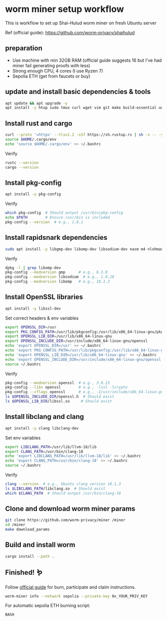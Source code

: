 # worm miner setup workflow

This is workflow to set up Shai-Hulud worm miner on fresh Ubuntu server

Ref (official guide): https://github.com/worm-privacy/shaihulud

## preparation

- Use machine with min 32GB RAM (official guide suggests 16 but I've had miner fail generating proofs with less)
- Strong enough CPU, 4 cores (I use Ryzen 7)
- Sepolia ETH (get from faucets or buy)

## update and install basic dependencies & tools

```bash
apt update && apt upgrade -y
apt install -y htop sudo tmux curl wget vim git make build-essential unzip cmake
```

## Install rust and cargo

```bash
curl --proto '=https' --tlsv1.2 -sSf https://sh.rustup.rs | sh -s -- -y
source $HOME/.cargo/env
echo 'source $HOME/.cargo/env' >> ~/.bashrc
```

Verify

```bash
rustc --version
cargo --version
```

## Install pkg-config

```bash
apt install -y pkg-config
```

Verify

```bash
which pkg-config  # Should output /usr/bin/pkg-config
echo $PATH        # Ensure /usr/bin is included
pkg-config --version  # e.g., 1.8.1
```

## Install rapidsnark dependencies

```bash
sudo apt install -y libgmp-dev libomp-dev libsodium-dev nasm m4 nlohmann-json3-dev
```

Verify

```bash
dpkg -l | grep libomp-dev
pkg-config --modversion gmp      # e.g., 6.3.0
pkg-config --modversion libsodium  # e.g., 1.0.18
pkg-config --modversion libomp   # e.g., 18.1.3
```

## Install OpenSSL libraries

```bash
apt install -y libssl-dev

```

Set correct headers & env variables

```bash
export OPENSSL_DIR=/usr
export PKG_CONFIG_PATH=/usr/lib/pkgconfig:/usr/lib/x86_64-linux-gnu/pkgconfig:/usr/local/lib/pkgconfig
export OPENSSL_LIB_DIR=/usr/lib/x86_64-linux-gnu
export OPENSSL_INCLUDE_DIR=/usr/include/x86_64-linux-gnu/openssl
echo 'export OPENSSL_DIR=/usr' >> ~/.bashrc
echo 'export PKG_CONFIG_PATH=/usr/lib/pkgconfig:/usr/lib/x86_64-linux-gnu/pkgconfig:/usr/local/lib/pkgconfig' >> ~/.bashrc
echo 'export OPENSSL_LIB_DIR=/usr/lib/x86_64-linux-gnu' >> ~/.bashrc
echo 'export OPENSSL_INCLUDE_DIR=/usr/include/x86_64-linux-gnu/openssl' >> ~/.bashrc
source ~/.bashrc
```

Verify

```bash
pkg-config --modversion openssl  # e.g., 3.0.13
pkg-config --libs openssl        # e.g., -lssl -lcrypto
pkg-config --cflags openssl      # e.g., -I/usr/include/x86_64-linux-gnu/openssl
ls $OPENSSL_INCLUDE_DIR/openssl.h  # Should exist
ls $OPENSSL_LIB_DIR/libssl.so     # Should exist
```

## Install libclang and clang

```bash
apt install -y clang libclang-dev
```

Set env variables

```bash
export LIBCLANG_PATH=/usr/lib/llvm-18/lib
export CLANG_PATH=/usr/bin/clang-18
echo 'export LIBCLANG_PATH=/usr/lib/llvm-18/lib' >> ~/.bashrc
echo 'export CLANG_PATH=/usr/bin/clang-18' >> ~/.bashrc
source ~/.bashrc
```

Verify

```bash
clang --version  # e.g., Ubuntu clang version 18.1.3
ls $LIBCLANG_PATH/libclang.so  # Should exist
which $CLANG_PATH  # Should output /usr/bin/clang-18
```

## Clone and download worm miner params

```bash
git clone https://github.com/worm-privacy/miner /miner
cd /miner
make download_params
```

## Build and install worm

```bash
cargo install --path .
```

## Finished! 🪱
Follow [official guide](https://github.com/worm-privacy/shaihulud) for burn, participate and claim instructions.

```bash
worm-miner info --network sepolia --private-key 0x_YOUR_PRIV_KEY
```

For automatic sepolia ETH burning script:
```bash
BASH
```
